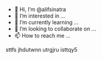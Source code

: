 - 👋 Hi, I’m @alifsinatra
- 👀 I’m interested in ...
- 🌱 I’m currently learning ...
- 💞️ I’m looking to collaborate on ...
- 📫 How to reach me ...

<!---
alifsinatra/alifsinatra is a ✨ special ✨ repository because its `README.md` (this file) appears on your GitHub profile.
You can click the Preview link to take a look at your changes.
--->
sttfs
jhdutwnn utrgjru isttqy5

